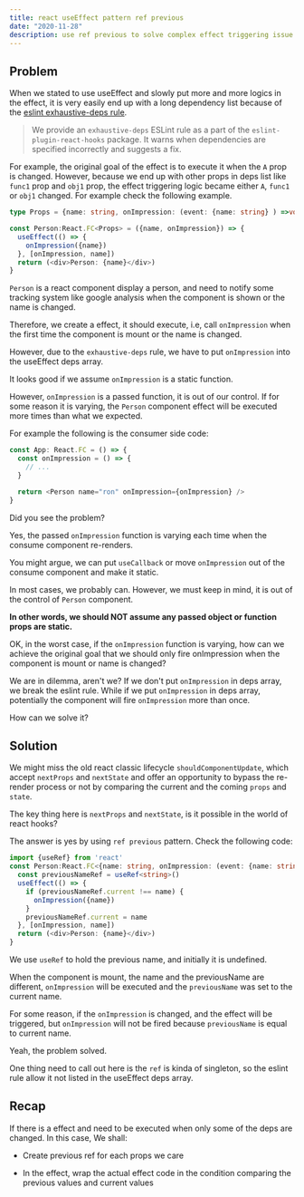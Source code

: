 ```yaml
---
title: react useEffect pattern ref previous
date: "2020-11-28"
description: use ref previous to solve complex effect triggering issue
---
```


## Problem

When we stated to use useEffect and slowly put more and more logics in the effect, it is very easily end up with a long dependency list because of the [eslint exhaustive-deps rule](https://github.com/facebook/react/issues/14920).

> We provide an `exhaustive-deps` ESLint rule as a part of the `eslint-plugin-react-hooks` package. It warns when dependencies are specified incorrectly and suggests a fix.

For example, the original goal of the effect is to execute it when the `A` prop is changed. However, because we end up with other props in deps list like `func1` prop and `obj1` prop, the effect triggering logic became either `A`, `func1` or `obj1` changed. For example check the following example.

```typescript
type Props = {name: string, onImpression: (event: {name: string} ) =>void;

const Person:React.FC<Props> = ({name, onImpression}) => {
  useEffect(() => {
    onImpression({name})
  }, [onImpression, name])
  return (<div>Person: {name}</div>)
}
```

`Person` is a react component display a person, and need to notify some tracking system like google analysis when the component is shown or the name is changed.

Therefore, we create a effect, it should execute, i.e, call `onImpression` when the first time the component is mount or the name is changed.

However, due to the `exhaustive-deps` rule, we have to put `onImpression` into the useEffect deps array.

It looks good if we assume `onImpression` is a static function.

However, `onImpression` is a passed function, it is out of our control. If for some reason it is varying, the `Person` component effect will be executed more times than what we expected.

For example the following is the consumer side code:

```typescript
const App: React.FC = () => {
  const onImpression = () => {
    // ...
  }

  return <Person name="ron" onImpression={onImpression} />
}
```

Did you see the problem?

Yes, the passed `onImpression` function is varying each time when the consume component re-renders.

You might argue, we can put `useCallback` or move `onImpression` out of the consume component and make it static.

In most cases, we probably can. However, we must keep in mind, it is out of the control of `Person` component.

**In other words, we should NOT assume any passed object or function props are static.**

OK, in the worst case, if the `onImpression` function is varying, how can we achieve the original goal that we should only fire onImpression when the component is mount or name is changed?

We are in dilemma, aren't we? If we don't put `onImpression` in deps array, we break the eslint rule. While if we put `onImpression` in deps array, potentially the component will fire `onImpression` more than once.

How can we solve it?

## Solution

We might miss the old react classic lifecycle `shouldComponentUpdate`, which accept `nextProps` and `nextState` and offer an opportunity to bypass the re-render process or not by comparing the current and the coming `props` and `state`.

The key thing here is `nextProps` and `nextState`, is it possible in the world of react hooks?

The answer is yes by using `ref previous` pattern. Check the following code:

```typescript
import {useRef} from 'react'
const Person:React.FC<{name: string, onImpression: (event: {name: string}) => void> = () => {
  const previousNameRef = useRef<string>()
  useEffect(() => {
    if (previousNameRef.current !== name) {
      onImpression({name})
    }
    previousNameRef.current = name
  }, [onImpression, name])
  return (<div>Person: {name}</div>)
}
```

We use `useRef` to hold the previous name, and initially it is undefined.

When the component is mount, the name and the previousName are different, `onImpression` will be executed and the `previousName` was set to the current name.

For some reason, if the `onImpression` is changed, and the effect will be triggered, but `onImpression` will not be fired because `previousName` is equal to current name.

Yeah, the problem solved.

One thing need to call out here is the `ref` is kinda of singleton, so the eslint rule allow it not listed in the useEffect deps array.

## Recap

If there is a effect and need to be executed when only some of the deps are changed.
In this case, We shall:

- Create previous ref for each props we care

- In the effect, wrap the actual effect code in the condition comparing the previous values and current values
